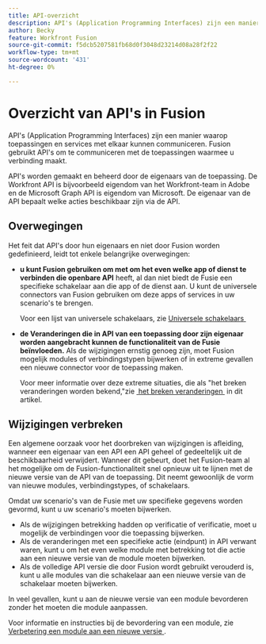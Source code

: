 ```yaml
---
title: API-overzicht
description: API's (Application Programming Interfaces) zijn een manier waarop toepassingen en services met elkaar kunnen communiceren. Fusion gebruikt API's om te communiceren met de toepassing waarmee u verbinding maakt. Elke toepassing heeft een aparte API.
author: Becky
feature: Workfront Fusion
source-git-commit: f5dcb5207581fb68d0f3048d23214d08a28f2f22
workflow-type: tm+mt
source-wordcount: '431'
ht-degree: 0%

---
```


# Overzicht van API&#39;s in Fusion

<!--Add me to TOCs-->

API&#39;s (Application Programming Interfaces) zijn een manier waarop toepassingen en services met elkaar kunnen communiceren. Fusion gebruikt API&#39;s om te communiceren met de toepassingen waarmee u verbinding maakt.

API&#39;s worden gemaakt en beheerd door de eigenaars van de toepassing. De Workfront API is bijvoorbeeld eigendom van het Workfront-team in Adobe en de Microsoft Graph API is eigendom van Microsoft. De eigenaar van de API bepaalt welke acties beschikbaar zijn via de API.

## Overwegingen

Het feit dat API&#39;s door hun eigenaars en niet door Fusion worden gedefinieerd, leidt tot enkele belangrijke overwegingen:

* **u kunt Fusion gebruiken om met om het even welke app of dienst te verbinden die openbare API** heeft, al dan niet biedt de Fusie een specifieke schakelaar aan die app of de dienst aan. U kunt de universele connectors van Fusion gebruiken om deze apps of services in uw scenario&#39;s te brengen.

  Voor een lijst van universele schakelaars, zie [&#x200B; Universele schakelaars &#x200B;](/help/workfront-fusion/references/apps-and-modules/apps-and-modules-toc.md#universal-connectors)

* **de Veranderingen die in API van een toepassing door zijn eigenaar worden aangebracht kunnen de functionaliteit van de Fusie beïnvloeden.** Als de wijzigingen ernstig genoeg zijn, moet Fusion mogelijk modules of verbindingstypen bijwerken of in extreme gevallen een nieuwe connector voor de toepassing maken.

  Voor meer informatie over deze extreme situaties, die als &quot;het breken veranderingen worden bekend,&quot;zie [&#x200B; het breken veranderingen &#x200B;](#breaking-changes) in dit artikel.


## Wijzigingen verbreken

Een algemene oorzaak voor het doorbreken van wijzigingen is afleiding, wanneer een eigenaar van een API een API geheel of gedeeltelijk uit de beschikbaarheid verwijdert. Wanneer dit gebeurt, doet het Fusion-team al het mogelijke om de Fusion-functionaliteit snel opnieuw uit te lijnen met de nieuwe versie van de API van de toepassing. Dit neemt gewoonlijk de vorm van nieuwe modules, verbindingstypes, of schakelaars.

Omdat uw scenario&#39;s van de Fusie met uw specifieke gegevens worden gevormd, kunt u uw scenario&#39;s moeten bijwerken.

* Als de wijzigingen betrekking hadden op verificatie of verificatie, moet u mogelijk de verbindingen voor die toepassing bijwerken.
* Als de veranderingen met een specifieke actie (eindpunt) in API verwant waren, kunt u om het even welke module met betrekking tot die actie aan een nieuwe versie van de module moeten bijwerken.
* Als de volledige API versie die door Fusion wordt gebruikt verouderd is, kunt u alle modules van die schakelaar aan een nieuwe versie van de schakelaar moeten bijwerken.

In veel gevallen, kunt u aan de nieuwe versie van een module bevorderen zonder het moeten die module aanpassen.

Voor informatie en instructies bij de bevordering van een module, zie [&#x200B; Verbetering een module aan een nieuwe versie &#x200B;](/help/workfront-fusion/manage-scenarios/update-module-to-new-version.md).
